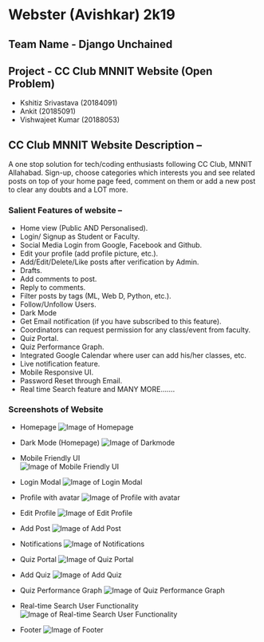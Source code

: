 # Webster (Avishkar) 2k19
## Team Name - Django Unchained
## Project - CC Club MNNIT Website (Open Problem)
<ul>
	<li>Kshitiz Srivastava (20184091)</li>
	<li>Ankit (20185091)</li>
	<li>Vishwajeet Kumar (20188053)</li>
</ul>

## CC Club MNNIT Website Description – 
A one stop solution for tech/coding enthusiasts following CC Club, MNNIT Allahabad. Sign-up, choose categories which interests you and see related posts on top of your home page feed, comment on them or add a new post to clear any doubts and a LOT more.

### Salient Features of website –
* Home view (Public AND Personalised).
* Login/ Signup as Student or Faculty.
* Social Media Login from Google, Facebook and Github.
* Edit your profile (add profile picture, etc.).
* Add/Edit/Delete/Like posts after verification by Admin.
* Drafts.
* Add comments to post.
* Reply to comments.
* Filter posts by tags (ML, Web D, Python, etc.).
* Follow/Unfollow Users.
* Dark Mode
* Get Email notification (if you have subscribed to this feature).
* Coordinators can request permission for any class/event from faculty.
* Quiz Portal.
* Quiz Performance Graph.
* Integrated Google Calendar where user can add his/her classes, etc.
* Live notification feature.
* Mobile Responsive UI.
* Password Reset through Email.
* Real time Search feature and MANY MORE…….

### Screenshots of Website
* Homepage 
![Image of Homepage](https://drive.google.com/uc?export=view&id=1DcemBkChjQUKM1wWPM5LjEQ9YdFc_UOg)

* Dark Mode (Homepage)
![Image of Darkmode](https://drive.google.com/uc?export=view&id=1O3fne6tVkjM0qy0csczahC__t7emtzfL)

* Mobile Friendly UI <br/>
![Image of Mobile Friendly UI](https://drive.google.com/uc?export=view&id=1hM6TVb79nN0f3qq_mPPbFdlcjbRiS6ST)

* Login Modal
![Image of Login Modal](https://drive.google.com/uc?export=view&id=1tzcC_Z8fln5e1WZDa3aPlL7c850cOw9O)

* Profile with avatar 
![Image of Profile with avatar](https://drive.google.com/uc?export=view&id=10rLPH6HZEnKSmxLb5xJXWVL8ojFbiqvA)

* Edit Profile 
![Image of Edit Profile](https://drive.google.com/uc?export=view&id=1beRCgaS6wwdW1Nkt0Vly6tfTYQlxS4Bl)

* Add Post
![Image of Add Post](https://drive.google.com/uc?export=view&id=15V0XotBua18LUodrC-usMlg0dXdeq9Ky)

* Notifications
![Image of Notifications](https://drive.google.com/uc?export=view&id=1rLq93_91sQNXNyYj8XZmHkE3TtievtYV)

* Quiz Portal
![Image of Quiz Portal](https://drive.google.com/uc?export=view&id=1cPnqnAF8HHcgpixZcWPVT8EL1ziqQDQj)

* Add Quiz
![Image of Add Quiz](https://drive.google.com/uc?export=view&id=1a0PhCv9Xpaev_-w1lXXNkRq9Bt4s2D48)

* Quiz Performance Graph
![Image of Quiz Performance Graph](https://drive.google.com/uc?export=view&id=14i-m5qxXqCXOnPhn1tFPTvXlI8DNRzUZ)

* Real-time Search User Functionality <br/>
![Image of Real-time Search User Functionality](https://drive.google.com/uc?export=view&id=1gXfSWkUd02DldQ8EuxUmN4_mDEsjK7z6)

* Footer
![Image of Footer](https://drive.google.com/uc?export=view&id=1c7fnTir56qmwniRCL6XuiUsZM2FGtvZj)
